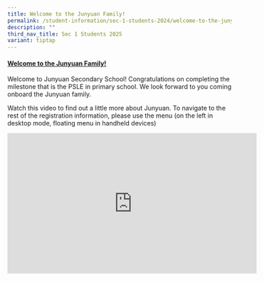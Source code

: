 ```yaml
---
title: Welcome to the Junyuan Family!
permalink: /student-information/sec-1-students-2024/welcome-to-the-junyuan-family/
description: ""
third_nav_title: Sec 1 Students 2025
variant: tiptap
---
```

<h4><strong><u>Welcome to the Junyuan Family!</u></strong></h4>
<p>Welcome to Junyuan Secondary School! Congratulations on completing the
milestone that is the PSLE in primary school. We look forward to you coming
onboard the Junyuan family.</p>
<p>Watch this video to find out a little more about Junyuan. To navigate
to the rest of the registration information, please use the menu (on the
left in desktop mode, floating menu in handheld devices)</p>
<div class="iframe-wrapper">
<iframe height="315" width="560" allowfullscreen="true" frameborder="0" src="https://www.youtube.com/embed/0dv6Z4ZPB-o?si=pXRxJHQ1L1QE4vyY"></iframe>
</div>
<p></p>